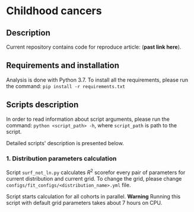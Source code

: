 # Childhood cancers

## Description
Current repository contains code for reproduce article: (**past link here**).

## Requirements and installation
Analysis is done with Python 3.7.
To install all the requirements, please run the command:
`pip install -r requirements.txt`

## Scripts description
In order to read information about script arguments,
please run the command:
`python <script_path> -h`, where `script_path` is path to the script.

Detailed scripts' description is presented below.

### 1. Distribution parameters calculation

Script `surf_not_ln.py` calculates $R^2$ scorefor every pair of parameters
for current distribution and current grid.
To change the grid, please change `configs/fit_configs/<distribution_name>.yml` file.

Script starts calculation for all cohorts in parallel.
**Warning** Running this script with default grid parameters takes about 7 hours on CPU.
